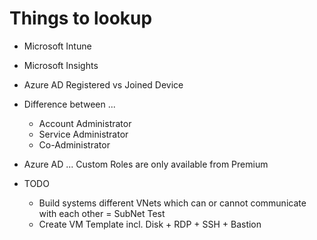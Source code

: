 # Things to lookup

* Microsoft Intune
* Microsoft Insights


* Azure AD Registered vs Joined Device


* Difference between ...
  * Account Administrator
  * Service Administrator
  * Co-Administrator


* Azure AD ... Custom Roles are only available from Premium


* TODO
  * Build systems different VNets which can or cannot communicate with each other = SubNet Test
  * Create VM Template incl. Disk + RDP + SSH + Bastion
  
